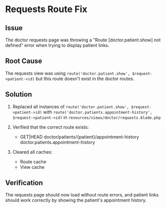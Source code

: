 # Requests Route Fix

## Issue
The doctor requests page was throwing a "Route [doctor.patient.show] not defined" error when trying to display patient links.

## Root Cause
The requests view was using `route('doctor.patient.show', $request->patient->id)` but this route doesn't exist in the doctor routes.

## Solution
1. Replaced all instances of `route('doctor.patient.show', $request->patient->id)` with `route('doctor.patients.appointment-history', $request->patient->id)` in `resources/views/doctor/requests.blade.php`

2. Verified that the correct route exists:
   - GET|HEAD doctor/patients/{patient}/appointment-history doctor.patients.appointment-history

3. Cleared all caches:
   - Route cache
   - View cache

## Verification
The requests page should now load without route errors, and patient links should work correctly by showing the patient's appointment history.
